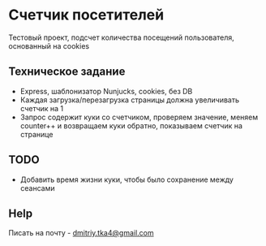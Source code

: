 # Счетчик посетителей

Тестовый проект, подсчет количества посещений пользователя, основанный на cookies

## Техническое задание

* Express, шаблонизатор Nunjucks, cookies, без DB
* Каждая загрузка/перезагрузка страницы должна увеличивать счетчик на 1
* Запрос содержит куки со счетчиком, проверяем значение, меняем counter++ и возвращаем куки обратно, показываем счетчик на странице

## TODO

* Добавить время жизни куки, чтобы было сохранение между сеансами

## Help

Писать на почту - dmitriy.tka4@gmail.com
